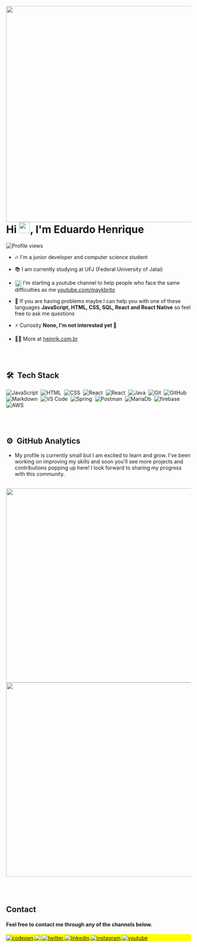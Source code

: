 <img align="right" height="590em" src="https://user-images.githubusercontent.com/111063166/250282109-d12132b6-4e48-4f1f-9369-4e20ac41c1c9.gif"/>
<h1 align="left">Hi <img src="https://user-images.githubusercontent.com/111063166/250281563-1f412304-b155-4772-a329-290bae1a1182.gif" height="30px">, I'm Eduardo Henrique</h1>
<p align="left"> <img src="https://komarev.com/ghpvc/?username=Oswoen&color=yellow" alt="Profile views" /> </p>

- 🔥 I'm a junior developer and computer science student

- 📚 I am currently studying at UFJ (Federal University of Jataí)

- <span align="left"> <img align="center" src="https://user-images.githubusercontent.com/111063166/250288981-e649b1df-80de-4d7e-ba5e-085b675e7e20.png" height="18px"> I'm starting a youtube channel to help people who face the same difficulties as me [youtube.com/maykbrito](https://www.youtube.com/channel/UC-710M8PP4YWNH0fuXiwl0g)</span>

- 💬 If you are having problems maybe I can help you with one of these languages ​​**JavaScript, HTML, CSS, SQL, React and React Native** so feel free to ask me questions

- ⚡ Curiosity **None, I'm not interested yet 🥺**

- 👨‍💻 More at [heinrik.com.br](https://heinrik.com.br)



<br><br>

## 🛠 &nbsp;Tech Stack

![JavaScript](https://img.shields.io/badge/-JavaScript-05122A?style=flat&logo=javascript)&nbsp;
![HTML](https://img.shields.io/badge/-HTML-05122A?style=flat&logo=HTML5)&nbsp;
![CSS](https://img.shields.io/badge/-CSS-05122A?style=flat&logo=CSS3&logoColor=1572B6)&nbsp;
![React](https://img.shields.io/badge/-React-05122A?style=flat&logo=react)&nbsp;
![React](https://img.shields.io/badge/-React%20Native-05122A?style=flat&logo=react)&nbsp;
![Java](https://img.shields.io/badge/-Java-05122A?style=flat&logo=openjdk)&nbsp;
![Git](https://img.shields.io/badge/-Git-05122A?style=flat&logo=git)&nbsp;
![GitHub](https://img.shields.io/badge/-GitHub-05122A?style=flat&logo=github)&nbsp;
![Markdown](https://img.shields.io/badge/-Markdown-05122A?style=flat&logo=markdown)&nbsp;
![VS Code](https://img.shields.io/badge/-VS%20Code-05122A?style=flat&logo=visual-studio-code&logoColor=007ACC)&nbsp;
![Spring](https://img.shields.io/badge/-Spring-05122A?style=flat&logo=spring)&nbsp;
![Postman](https://img.shields.io/badge/-Postman-05122A?style=flat&logo=postman)&nbsp;
![MariaDb](https://img.shields.io/badge/-MariaDb-05122A?style=flat&logo=mariadb)&nbsp;
![firebase](https://img.shields.io/badge/-firebase-05122A?style=flat&logo=firebase)&nbsp;
![AWS](https://img.shields.io/badge/Amazon_AWS-05122A?style=flat&logo=amazonaws&logoColor=white
)&nbsp;

<br><br>

## ⚙️ &nbsp;GitHub Analytics

- My profile is currently small but I am excited to learn and grow. I've been working on improving my skills and soon you'll see more projects and contributions popping up here! I look forward to sharing my progress with this community. 
<br><br>

  
<p align="left">
<img width="530em" src="https://github-readme-stats.vercel.app/api?username=Oswoen&show_icons=true&theme=dark"/>
<img width="530em" src="https://github-readme-stats.vercel.app/api/top-langs/?username=Oswoen&layout=compact&theme=dark"/>
</p>


<br><br>

## Contact

#### Feel free to contact me through any of the channels below.

<p align="left" style="background:yellow">
<a href="https://api.whatsapp.com/send/?phone=5564992728931&text=Converse%20com%20nosso%20suporte%20ao%20cliente&type=phone_number&app_absent=0" target="_blank">
  <img align="center" src="https://img.shields.io/badge/-Whatsapp-05122A?style=flat&logo=whatsapp" alt="codepen"/>
</a>
    <a href="mailto:heinrik.dev@gmail.com?">
    <img align="center" src="https://img.shields.io/badge/gmail-05122A?style=flat&logo=gmail&logoColor=white"/>
  </a>
<a href="https://twitter.com/Heinrik_Dev" target="_blank">
  <img align="center" src="https://img.shields.io/badge/-Twitter-05122A?style=flat&logo=twitter" alt="twitter"/>  
</a>
<a href="https://linkedin.com/in/eduardo-henrique-480a52281" target="_blank">
  <img align="center" src="https://img.shields.io/badge/-Linkedin-05122A?style=flat&logo=linkedin" alt="linkedin"/>
</a>
<a href="https://instagram.com/heinrik.dev" target="_blank">
 <img align="center" src="https://img.shields.io/badge/-Instagram-05122A?style=flat&logo=instagram" alt="instagram"/>
</a>
<a href="https://youtube.com/channel/UC-710M8PP4YWNH0fuXiwl0g" target="_blank">
 <img align="center" src="https://img.shields.io/badge/-Youtube-05122A?style=flat&logo=youtube" alt="youtube"/>
</a>
</p>




<!--

<img width="490em" src="https://github-readme-twitter-gazf.vercel.app/api?id=Heinrik_Dev&layout=wide&show_reply=off&show_retweet=off" />
Here are some ideas to get you started:

-->
